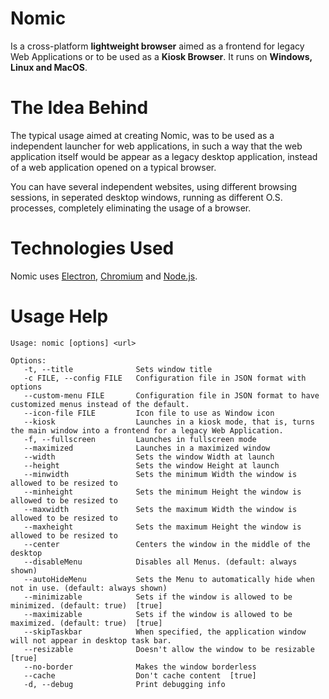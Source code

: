 # Nomic
Is a cross-platform **lightweight browser** aimed as a frontend for legacy Web Applications or to be used as a **Kiosk Browser**.
It runs on **Windows, Linux and MacOS**.

# The Idea Behind
  The typical usage aimed at creating Nomic, was to be used as a independent launcher for web applications, in such a way that the web application itself would be appear as a legacy desktop application, instead of a web application opened on a typical browser. 
 
  You can have several independent websites, using different browsing sessions, in seperated desktop windows, running as different O.S. processes, completely eliminating the usage of a browser.

# Technologies Used
Nomic uses [Electron](https://github.com/electron/electron), [Chromium](https://www.chromium.org) and [Node.js](https://nodejs.org).


# Usage Help
```
Usage: nomic [options] <url>

Options:
   -t, --title              Sets window title
   -c FILE, --config FILE   Configuration file in JSON format with options
   --custom-menu FILE       Configuration file in JSON format to have customized menus instead of the default.
   --icon-file FILE         Icon file to use as Window icon
   --kiosk                  Launches in a kiosk mode, that is, turns the main window into a frontend for a legacy Web Application.
   -f, --fullscreen         Launches in fullscreen mode
   --maximized              Launches in a maximized window
   --width                  Sets the window Width at launch
   --height                 Sets the window Height at launch
   --minwidth               Sets the minimum Width the window is allowed to be resized to
   --minheight              Sets the minimum Height the window is allowed to be resized to
   --maxwidth               Sets the maximum Width the window is allowed to be resized to
   --maxheight              Sets the maximum Height the window is allowed to be resized to
   --center                 Centers the window in the middle of the desktop
   --disableMenu            Disables all Menus. (default: always shown)
   --autoHideMenu           Sets the Menu to automatically hide when not in use. (default: always shown)
   --minimizable            Sets if the window is allowed to be minimized. (default: true)  [true]
   --maximizable            Sets if the window is allowed to be maximized. (default: true)  [true]
   --skipTaskbar            When specified, the application window will not appear in desktop task bar.
   --resizable              Doesn't allow the window to be resizable  [true]
   --no-border              Makes the window borderless
   --cache                  Don't cache content  [true]
   -d, --debug              Print debugging info
   ```
